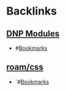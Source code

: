 
# Backlinks
## [DNP Modules](<DNP Modules.md>)
- #[Bookmarks](<Bookmarks.md>)

## [roam/css](<roam/css.md>)
- `#[Bookmarks](<Bookmarks.md>)

